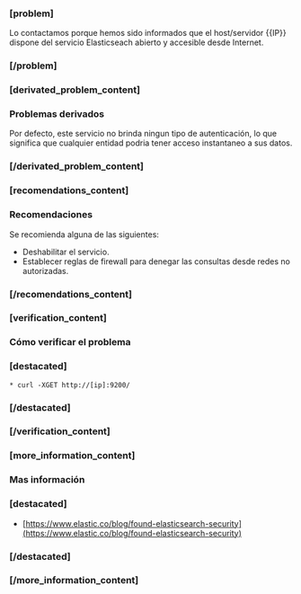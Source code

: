 ### [problem]
Lo contactamos porque hemos sido informados que el host/servidor {{IP}} dispone del servicio Elasticseach abierto y accesible desde Internet.
### [/problem]

### [derivated_problem_content]
### Problemas derivados
Por defecto, este servicio no brinda ningun tipo de autenticación, lo que significa que cualquier entidad podria tener acceso instantaneo a sus datos.
### [/derivated_problem_content]

### [recomendations_content]
### Recomendaciones
Se recomienda alguna de las siguientes:

* Deshabilitar el servicio.
* Establecer reglas de firewall para denegar las consultas desde redes no autorizadas. 
### [/recomendations_content]

### [verification_content]
### Cómo verificar el problema
### [destacated]
    * curl -XGET http://[ip]:9200/
### [/destacated]   
### [/verification_content]

### [more_information_content]
### Mas información
### [destacated]
* [https://www.elastic.co/blog/found-elasticsearch-security](https://www.elastic.co/blog/found-elasticsearch-security)
### [/destacated]
### [/more_information_content]